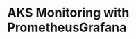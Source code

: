 # AKS Monitoring with PrometheusGrafana                                                                                                                                                                
